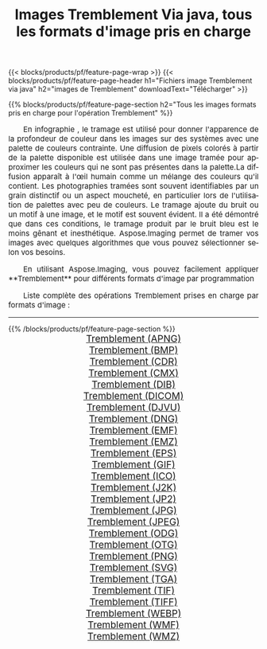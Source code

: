 ﻿---
title: Images Tremblement Via java, tous les formats d'image pris en charge 
weight: 3920
url: /fr/java/dither 
lang: fr
langdirlevel: 2
locales: zh-hans,ja,it,ru,de,es,fr,nl,id,lt,pl,pt,vi,tr,ko,zh-hant,ar,hi,th,sv,cs,uk,he
description: En utilisant Aspose.Imaging, vous pouvez facilement Tremblement images Via java
---

{{< blocks/products/pf/feature-page-wrap >}}
{{< blocks/products/pf/feature-page-header h1="Fichiers image Tremblement via java" h2="images de Tremblement" downloadText="Télécharger" >}}


{{% blocks/products/pf/feature-page-section  h2="Tous les images formats pris en charge pour l'opération Tremblement" %}}
<p align="justify" style="text-indent:2em;font-size:15px;">
En infographie , le tramage est utilisé pour donner l'apparence de la profondeur de couleur dans les images sur des systèmes avec une palette de couleurs contrainte. Une diffusion de pixels colorés à partir de la palette disponible est utilisée dans une image tramée pour approximer les couleurs qui ne sont pas présentes dans la palette.La diffusion apparaît à l'œil humain comme un mélange des couleurs qu'il contient. Les photographies tramées sont souvent identifiables par un grain distinctif ou un aspect moucheté, en particulier lors de l'utilisation de palettes avec peu de couleurs. Le tramage ajoute du bruit ou un motif à une image, et le motif est souvent évident. Il a été démontré que dans ces conditions, le tramage produit par le bruit bleu est le moins gênant et inesthétique. Aspose.Imaging permet de tramer vos images avec quelques algorithmes que vous pouvez sélectionner selon vos besoins.
</p>
<p align="justify" style="text-indent:2em;font-size:15px;">
En utilisant Aspose.Imaging, vous pouvez facilement appliquer **Tremblement** pour différents formats d'image par programmation
</p>
<p align="justify" style="text-indent:2em;font-size:15px;">
Liste complète des opérations Tremblement prises en charge par formats d'image :
</p>
<hr/>
{{% /blocks/products/pf/feature-page-section %}}
<div class="container-fluid productfamilypage bg-gray">
    <div class="convertypes bg-gray agp-content section">
        <div class="container">
		<div class="row other-converters" style="gap: 10px;font-size: 19px;text-align:center;">
		    <div class='col-md-2 other-converter remove-lp remove-rp'><a href="/imaging/fr/java/dither/apng" style="padding:15px;">Tremblement (APNG)</a></div><div class='col-md-2 other-converter remove-lp remove-rp'><a href="/imaging/fr/java/dither/bmp" style="padding:15px;">Tremblement (BMP)</a></div><div class='col-md-2 other-converter remove-lp remove-rp'><a href="/imaging/fr/java/dither/cdr" style="padding:15px;">Tremblement (CDR)</a></div><div class='col-md-2 other-converter remove-lp remove-rp'><a href="/imaging/fr/java/dither/cmx" style="padding:15px;">Tremblement (CMX)</a></div><div class='col-md-2 other-converter remove-lp remove-rp'><a href="/imaging/fr/java/dither/dib" style="padding:15px;">Tremblement (DIB)</a></div><div class='col-md-2 other-converter remove-lp remove-rp'><a href="/imaging/fr/java/dither/dicom" style="padding:15px;">Tremblement (DICOM)</a></div><div class='col-md-2 other-converter remove-lp remove-rp'><a href="/imaging/fr/java/dither/djvu" style="padding:15px;">Tremblement (DJVU)</a></div><div class='col-md-2 other-converter remove-lp remove-rp'><a href="/imaging/fr/java/dither/dng" style="padding:15px;">Tremblement (DNG)</a></div><div class='col-md-2 other-converter remove-lp remove-rp'><a href="/imaging/fr/java/dither/emf" style="padding:15px;">Tremblement (EMF)</a></div><div class='col-md-2 other-converter remove-lp remove-rp'><a href="/imaging/fr/java/dither/emz" style="padding:15px;">Tremblement (EMZ)</a></div><div class='col-md-2 other-converter remove-lp remove-rp'><a href="/imaging/fr/java/dither/eps" style="padding:15px;">Tremblement (EPS)</a></div><div class='col-md-2 other-converter remove-lp remove-rp'><a href="/imaging/fr/java/dither/gif" style="padding:15px;">Tremblement (GIF)</a></div><div class='col-md-2 other-converter remove-lp remove-rp'><a href="/imaging/fr/java/dither/ico" style="padding:15px;">Tremblement (ICO)</a></div><div class='col-md-2 other-converter remove-lp remove-rp'><a href="/imaging/fr/java/dither/j2k" style="padding:15px;">Tremblement (J2K)</a></div><div class='col-md-2 other-converter remove-lp remove-rp'><a href="/imaging/fr/java/dither/jp2" style="padding:15px;">Tremblement (JP2)</a></div><div class='col-md-2 other-converter remove-lp remove-rp'><a href="/imaging/fr/java/dither/jpg" style="padding:15px;">Tremblement (JPG)</a></div><div class='col-md-2 other-converter remove-lp remove-rp'><a href="/imaging/fr/java/dither/jpeg" style="padding:15px;">Tremblement (JPEG)</a></div><div class='col-md-2 other-converter remove-lp remove-rp'><a href="/imaging/fr/java/dither/odg" style="padding:15px;">Tremblement (ODG)</a></div><div class='col-md-2 other-converter remove-lp remove-rp'><a href="/imaging/fr/java/dither/otg" style="padding:15px;">Tremblement (OTG)</a></div><div class='col-md-2 other-converter remove-lp remove-rp'><a href="/imaging/fr/java/dither/png" style="padding:15px;">Tremblement (PNG)</a></div><div class='col-md-2 other-converter remove-lp remove-rp'><a href="/imaging/fr/java/dither/svg" style="padding:15px;">Tremblement (SVG)</a></div><div class='col-md-2 other-converter remove-lp remove-rp'><a href="/imaging/fr/java/dither/tga" style="padding:15px;">Tremblement (TGA)</a></div><div class='col-md-2 other-converter remove-lp remove-rp'><a href="/imaging/fr/java/dither/tif" style="padding:15px;">Tremblement (TIF)</a></div><div class='col-md-2 other-converter remove-lp remove-rp'><a href="/imaging/fr/java/dither/tiff" style="padding:15px;">Tremblement (TIFF)</a></div><div class='col-md-2 other-converter remove-lp remove-rp'><a href="/imaging/fr/java/dither/webp" style="padding:15px;">Tremblement (WEBP)</a></div><div class='col-md-2 other-converter remove-lp remove-rp'><a href="/imaging/fr/java/dither/wmf" style="padding:15px;">Tremblement (WMF)</a></div><div class='col-md-2 other-converter remove-lp remove-rp'><a href="/imaging/fr/java/dither/wmz" style="padding:15px;">Tremblement (WMZ)</a></div>
                </div>
        </div>
    </div>
</div>
<br/>
